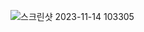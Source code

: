 ![스크린샷 2023-11-14 103305](https://github.com/leejunhyun989898/Homework/assets/127359781/0ad81f8b-2a63-491c-8f95-4c47698449f1)

